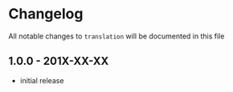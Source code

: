 # Changelog

All notable changes to `translation` will be documented in this file

## 1.0.0 - 201X-XX-XX

- initial release
